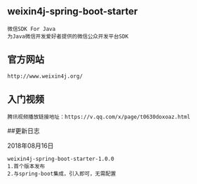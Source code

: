 ## weixin4j-spring-boot-starter ##

    微信SDK For Java
    为Java微信开发爱好者提供的微信公众开发平台SDK

## 官方网站 ##

    http://www.weixin4j.org/

## 入门视频 ##

    腾讯视频播放链接地址：https://v.qq.com/x/page/t0630doxoaz.html

##更新日志

2018年08月16日

    weixin4j-spring-boot-starter-1.0.0
    1.首个版本发布
    2.与spring-boot集成，引入即可，无需配置